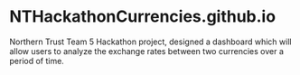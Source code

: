 # NTHackathonCurrencies.github.io
Northern Trust Team 5 Hackathon project, designed a dashboard which will allow users to analyze the exchange rates between two currencies over a period of time.
